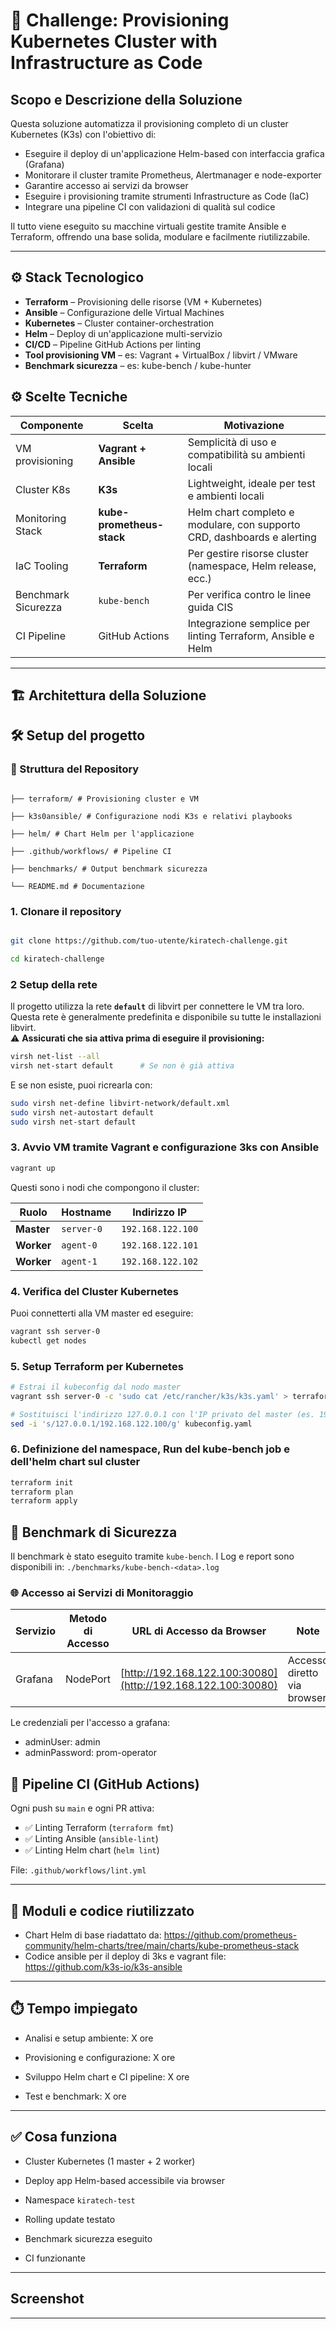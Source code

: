 # 🔧 Challenge: Provisioning Kubernetes Cluster with Infrastructure as Code


## Scopo e Descrizione della Soluzione

Questa soluzione automatizza il provisioning completo di un cluster Kubernetes (K3s) con l'obiettivo di:

- Eseguire il deploy di un'applicazione Helm-based con interfaccia grafica (Grafana)
- Monitorare il cluster tramite Prometheus, Alertmanager e node-exporter
- Garantire accesso ai servizi da browser
- Eseguire i provisioning tramite strumenti Infrastructure as Code (IaC)
- Integrare una pipeline CI con validazioni di qualità sul codice

Il tutto viene eseguito su macchine virtuali gestite tramite Ansible e Terraform, offrendo una base solida, modulare e facilmente riutilizzabile.

---
  

## ⚙️ Stack Tecnologico

- **Terraform** – Provisioning delle risorse (VM + Kubernetes)
- **Ansible** – Configurazione delle Virtual Machines
- **Kubernetes** – Cluster container-orchestration
- **Helm** – Deploy di un'applicazione multi-servizio
- **CI/CD** – Pipeline GitHub Actions per linting
- **Tool provisioning VM** – es: Vagrant + VirtualBox / libvirt / VMware
- **Benchmark sicurezza** – es: kube-bench / kube-hunter


## ⚙️ Scelte Tecniche

| Componente         | Scelta                   | Motivazione                                                                 |
|--------------------|--------------------------|------------------------------------------------------------------------------|
| VM provisioning    | **Vagrant + Ansible**    | Semplicità di uso e compatibilità su ambienti locali                       |
| Cluster K8s        | **K3s**                  | Lightweight, ideale per test e ambienti locali                              |
| Monitoring Stack   | **kube-prometheus-stack**| Helm chart completo e modulare, con supporto CRD, dashboards e alerting     |
| IaC Tooling        | **Terraform**            | Per gestire risorse cluster (namespace, Helm release, ecc.)                 |
| Benchmark Sicurezza| `kube-bench`             | Per verifica contro le linee guida CIS                                      |
| CI Pipeline        | GitHub Actions           | Integrazione semplice per linting Terraform, Ansible e Helm                |

---



## 🏗️ Architettura della Soluzione
  

## 🛠️ Setup del progetto

### 📁 Struttura del Repository  

```

├── terraform/ # Provisioning cluster e VM

├── k3s0ansible/ # Configurazione nodi K3s e relativi playbooks

├── helm/ # Chart Helm per l'applicazione

├── .github/workflows/ # Pipeline CI

├── benchmarks/ # Output benchmark sicurezza

└── README.md # Documentazione

```

### 1. Clonare il repository

```bash

git clone https://github.com/tuo-utente/kiratech-challenge.git

cd kiratech-challenge

```

### 2 Setup della rete

ll progetto utilizza la rete **`default`** di libvirt per connettere le VM tra loro.
Questa rete è generalmente predefinita e disponibile su tutte le installazioni libvirt.  
⚠️ **Assicurati che sia attiva prima di eseguire il provisioning:**

```bash
virsh net-list --all
virsh net-start default      # Se non è già attiva
```

E se non esiste, puoi ricrearla con:
```bash
sudo virsh net-define libvirt-network/default.xml
sudo virsh net-autostart default
sudo virsh net-start default
```
### 3. Avvio VM tramite Vagrant e configurazione 3ks con Ansible

```bash
vagrant up
```

Questi sono i nodi che compongono il cluster:

|Ruolo|Hostname|Indirizzo IP|
|---|---|---|
|**Master**|`server-0`|`192.168.122.100`|
|**Worker**|`agent-0`|`192.168.122.101`|
|**Worker**|`agent-1`|`192.168.122.102`|
### 4. Verifica del Cluster Kubernetes

Puoi connetterti alla VM master ed eseguire:
```bash
vagrant ssh server-0
kubectl get nodes
```

### 5. Setup Terraform per Kubernetes

```bash
# Estrai il kubeconfig dal nodo master
vagrant ssh server-0 -c 'sudo cat /etc/rancher/k3s/k3s.yaml' > terraform/kubeconfig.yaml

# Sostituisci l'indirizzo 127.0.0.1 con l'IP privato del master (es. 192.168.122.100)
sed -i 's/127.0.0.1/192.168.122.100/g' kubeconfig.yaml
```

### 6. Definizione del namespace, Run del kube-bench job  e dell'helm chart sul cluster

```bash
terraform init
terraform plan
terraform apply
```

## 🧪 Benchmark di Sicurezza

Il benchmark è stato eseguito tramite `kube-bench`.
I Log e report sono disponibili in: `./benchmarks/kube-bench-<data>.log`

  
### 🌐 Accesso ai Servizi di Monitoraggio

| Servizio | Metodo di Accesso | URL di Accesso da Browser                                    | Note                        |
| -------- | ----------------- | ------------------------------------------------------------ | --------------------------- |
| Grafana  | NodePort          | [http://192.168.122.100:30080](http://192.168.122.100:30080) | Accesso diretto via browser |
Le credenziali per l'accesso a grafana:
- adminUser: admin
- adminPassword: prom-operator

## 🧪 Pipeline CI (GitHub Actions)
  
Ogni push su `main` e ogni PR attiva:
- ✅ Linting Terraform (`terraform fmt`)
- ✅ Linting Ansible (`ansible-lint`)
- ✅ Linting Helm chart (`helm lint`)

File: `.github/workflows/lint.yml`


---
  

## 🧩 Moduli e codice riutilizzato

- Chart Helm di base riadattato da: https://github.com/prometheus-community/helm-charts/tree/main/charts/kube-prometheus-stack
- Codice ansible per il deploy di 3ks e vagrant file: https://github.com/k3s-io/k3s-ansible


  

---

  

## ⏱️ Tempo impiegato



- Analisi e setup ambiente: X ore

- Provisioning e configurazione: X ore

- Sviluppo Helm chart e CI pipeline: X ore

- Test e benchmark: X ore

  

---

  

## ✅ Cosa funziona

  

- Cluster Kubernetes (1 master + 2 worker)

- Deploy app Helm-based accessibile via browser

- Namespace `kiratech-test`

- Rolling update testato

- Benchmark sicurezza eseguito

- CI funzionante


  

---

  

## Screenshot 

  

---
  